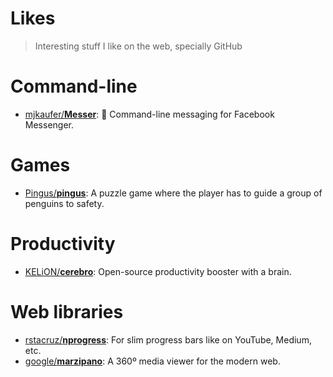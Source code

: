 # Likes
> Interesting stuff I like on the web, specially GitHub

# Command-line
 - [mjkaufer/__Messer__](https://github.com/mjkaufer/Messer): 💬 Command-line messaging for Facebook Messenger.

# Games
 - [Pingus/__pingus__](https://github.com/Pingus/pingus): A puzzle game where the player has to guide a group of penguins to safety.

# Productivity
- [KELiON/__cerebro__](https://github.com/KELiON/cerebro): Open-source productivity booster with a brain.

# Web libraries
 - [rstacruz/__nprogress__](https://github.com/rstacruz/nprogress): For slim progress bars like on YouTube, Medium, etc.
 - [google/__marzipano__](https://github.com/google/marzipano): A 360º media viewer for the modern web.

